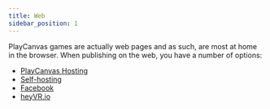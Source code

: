 ```yaml
---
title: Web
sidebar_position: 1
---
```


PlayCanvas games are actually web pages and as such, are most at home in the browser. When publishing on the web, you have a number of options:

* [PlayCanvas Hosting][1]
* [Self-hosting][2]
* [Facebook][3]
* [heyVR.io][4]

[1]: /user-manual/editor/publishing/web/playcanvas-hosting
[2]: /user-manual/editor/publishing/web/self-hosting
[3]: /user-manual/editor/publishing/web/facebook
[4]: /user-manual/editor/publishing/web/hosting-heyvr
